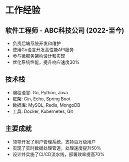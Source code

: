 # 工作经验

## 软件工程师 - ABC科技公司 (2022-至今)
- 负责后端系统开发和维护
- 使用Go语言开发高性能API服务
- 参与微服务架构设计和实现
- 优化系统性能，提升响应速度30%

## 技术栈
- 编程语言: Go, Python, Java
- 框架: Gin, Echo, Spring Boot
- 数据库: MySQL, Redis, MongoDB
- 工具: Docker, Kubernetes, Git

## 主要成就
- 领导开发了用户管理系统，支持百万级用户
- 实现了实时数据处理管道，处理速度提升50%
- 设计并实施了CI/CD流水线，部署效率提高70%
